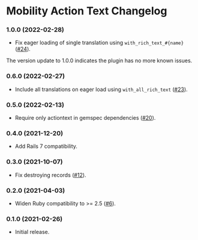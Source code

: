 # Mobility Action Text Changelog

### 1.0.0 (2022-02-28)
- Fix eager loading of single translation using `with_rich_text_#{name}` ([#24](https://github.com/sedubois/mobility-actiontext/pull/24)).

The version update to 1.0.0 indicates the plugin has no more known issues.

### 0.6.0 (2022-02-27)
- Include all translations on eager load using `with_all_rich_text` ([#23](https://github.com/sedubois/mobility-actiontext/pull/23)).

### 0.5.0 (2022-02-13)
- Require only actiontext in gemspec dependencies ([#20](https://github.com/sedubois/mobility-actiontext/pull/20)).

### 0.4.0 (2021-12-20)
- Add Rails 7 compatibility.

### 0.3.0 (2021-10-07)
- Fix destroying records ([#12](https://github.com/sedubois/mobility-actiontext/pull/12)).

### 0.2.0 (2021-04-03)
- Widen Ruby compatibility to >= 2.5 ([#6](https://github.com/sedubois/mobility-actiontext/pull/6)).

### 0.1.0 (2021-02-26)
- Initial release.

